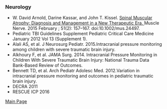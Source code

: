 ### Neurology
- W. David Arnold, Darine Kassar, and John T. Kissel. <a href = "https://tracielin.github.io/PICU_Resources/SMA - diagnosis and management.pdf">Spinal Muscular Atrophy: Diagnosis and Management in a New Therapeutic Era. </a>Muscle Nerve. 2015 February ; 51(2): 157–167. doi:10.1002/mus.24497.
- Pediatric TBI Guidelines Supplement Pediatric Critical Care Medicine January 2012 Vol 13 (Supplement 1).
- Alali AS, et al. J Neurosurg Pediatr. 2015.Intracranial pressure monitoring among children with severe traumatic brain injury.
- Alkhoury F, et al. JAMA Surg. 2014. Intracranial Pressure Monitoring in Children With Severe Traumatic Brain Injury: National Trauma Data Bank-Based Review of Outcomes.
- Bennett TD, et al. Arch Pediatr Adolesc Med. 2012.Variation in intracranial pressure monitoring and outcomes in pediatric traumatic brain injury.
- DECRA 2011
- RESCUE ICP 2016

<a href = "https://tracielin.github.io/PICU_Resources/index"> Main Page </a>
